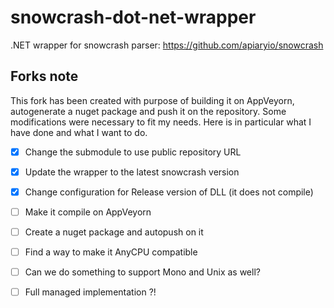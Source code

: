 snowcrash-dot-net-wrapper
=========================
.NET wrapper for snowcrash parser: https://github.com/apiaryio/snowcrash

## Forks note

This fork has been created with purpose of building it on AppVeyorn, autogenerate a nuget package and push it on the repository.
Some modifications were necessary to fit my needs. Here is in particular what I have done and what I want to do.

- [x] Change the submodule to use public repository URL
- [x] Update the wrapper to the latest snowcrash version
- [x] Change configuration for Release version of DLL (it does not compile)
- [ ] Make it compile on AppVeyorn
- [ ] Create a nuget package and autopush on it
- [ ] Find a way to make it AnyCPU compatible
- [ ] Can we do something to support Mono and Unix as well?
- [ ] Full managed implementation ?!


